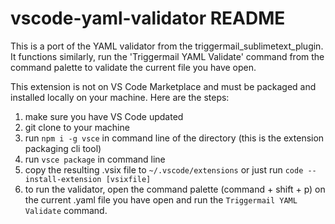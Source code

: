 # vscode-yaml-validator README

This is a port of the YAML validator from the triggermail_sublimetext_plugin. It functions similarly, run the 'Triggermail YAML Validate' command from the command palette to validate the current file you have open.

This extension is not on VS Code Marketplace and must be packaged and installed locally on your machine. Here are the steps:

1. make sure you have VS Code updated
2. git clone to your machine
3. run `npm i -g vsce` in command line of the directory (this is the extension packaging cli tool)
4. run `vsce package` in command line
5. copy the resulting .vsix file to `~/.vscode/extensions` or just run `code --install-extension [vsixfile]`
6. to run the validator, open the command palette (command + shift + p) on the current .yaml file you have open and run the `Triggermail YAML Validate` command.
